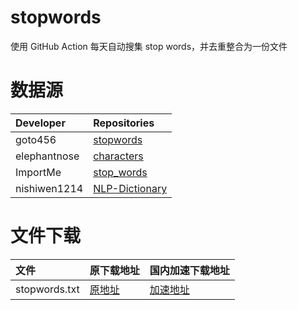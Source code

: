 # stopwords
使用 GitHub Action 每天自动搜集 stop words，并去重整合为一份文件

# 数据源
|Developer|Repositories|
|:-|:-|
|goto456|[stopwords](https://github.com/goto456/stopwords)|
|elephantnose|[characters](https://github.com/elephantnose/characters)|
|ImportMe|[stop_words](https://github.com/ImportMe/stop_words)|
|nishiwen1214|[NLP-Dictionary](https://github.com/nishiwen1214/NLP-Dictionary)|

# 文件下载

|文件|原下载地址|国内加速下载地址|
|:-|:-|:-|
|stopwords.txt|[原地址](https://raw.githubusercontent.com/217heidai/stopwords/main/stopwords/stopwords.txt)|[加速地址](https://ghproxy.com/https://raw.githubusercontent.com/217heidai/stopwords/main/stopwords/stopwords.txt)|